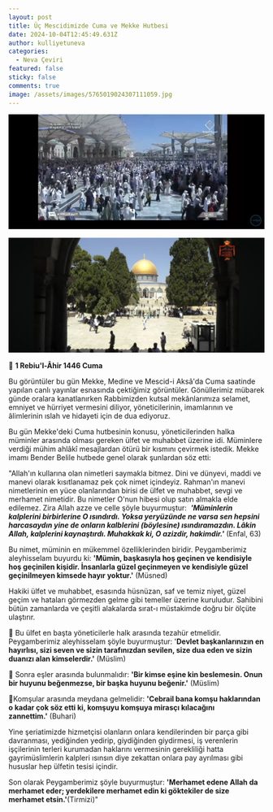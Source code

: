 ```yaml
---
layout: post
title: Üç Mescidimizde Cuma ve Mekke Hutbesi
date: 2024-10-04T12:45:49.631Z
author: kulliyetuneva
categories:
  - Neva Çeviri
featured: false
sticky: false
comments: true
image: /assets/images/5765019024307111059.jpg
---
```

![](/assets/images/5765019024307111061.jpg)

![](/assets/images/5765019024307111060.jpg)



🕋 **1 Rebiu'l-Âhir 1446 Cuma**

Bu görüntüler bu gün Mekke, Medine ve Mescid-i Aksâ'da Cuma saatinde yapılan canlı yayınlar esnasında çektiğimiz görüntüler. Gönüllerimiz mübarek günde oralara kanatlanırken Rabbimizden kutsal mekânlarımıza selamet, emniyet ve hürriyet vermesini diliyor, yöneticilerinin, imamlarının ve âlimlerinin ıslah ve hidayeti için de dua ediyoruz.

Bu gün Mekke'deki Cuma hutbesinin konusu, yöneticilerinden halka müminler arasında olması gereken ülfet ve muhabbet üzerine idi. Müminlere verdiği mühim ahlâkî mesajlardan ötürü bir kısmını çevirmek istedik. Mekke imamı Bender Belile hutbede genel olarak şunlardan söz etti:

"Allah'ın kullarına olan nimetleri saymakla bitmez. Dini ve dünyevi, maddi ve manevi olarak kısıtlanamaz pek çok nimet içindeyiz. Rahman'ın manevi nimetlerinin en yüce olanlarından birisi de ülfet ve muhabbet, sevgi ve merhamet nimetidir. Bu nimetler O'nun hibesi olup satın almakla elde edilemez. Zira Allah azze ve celle şöyle buyurmuştur:  ***'Müminlerin kalplerini birbirlerine O ısındırdı. Yoksa yeryüzünde ne varsa sen hepsini harcasaydın yine de onların kalblerini (böylesine) ısındıramazdın. Lâkin Allah, kalplerini kaynaştırdı. Muhakkak ki, O azizdir, hakimdir.'*** (Enfal, 63)

Bu nimet, müminin en mükemmel özelliklerinden biridir. Peygamberimiz aleyhisselam buyurdu ki: **'Mümin, başkasıyla hoş geçinen ve kendisiyle hoş geçinilen kişidir. İnsanlarla güzel geçinmeyen ve kendisiyle güzel geçinilmeyen kimsede hayır yoktur.'** (Müsned)

Hakiki ülfet ve muhabbet, esasında hüsnüzan, saf ve temiz niyet, güzel geçim ve hataları görmezden gelme gibi temeller üzerine kuruludur. Sahibini bütün zamanlarda ve çeşitli alakalarda sırat-ı müstakimde doğru bir ölçüte ulaştırır.

🔹️ Bu ülfet en başta yöneticilerle halk arasında tezahür etmelidir. Peygamberimiz aleyhisselam şöyle buyurmuştur: '**Devlet başkanlarınızın en hayırlısı, sizi seven ve sizin tarafınızdan sevilen, size dua eden ve sizin duanızı alan kimselerdir.'** (Müslim)

🔸️ Sonra eşler arasında bulunmalıdır: **'Bir kimse eşine kin beslemesin. Onun bir huyunu beğenmezse, bir başka huyunu beğenir.'** (Müslim)

🔹️Komşular arasında meydana gelmelidir: **'Cebrail bana komşu haklarından o kadar çok söz etti ki, komşuyu komşuya mirasçı kılacağını zannettim.'** (Buhari)

Yine şeriatimizde hizmetçisi olanların onlara kendilerinden bir parça gibi davranması, yediğinden yedirip, giydiğinden giydirmesi, iş verenlerin işçilerinin terleri kurumadan haklarını vermesinin gerekliliği hatta gayrimüslimlerin kalpleri ısınsın diye zekattan onlara pay ayrılması gibi hususlar hep ülfetin tesisi içindir.

Son olarak Peygamberimiz şöyle buyurmuştur: **'Merhamet edene Allah da merhamet eder; yerdekilere merhamet edin ki göktekiler de size merhamet etsin.'**(Tirmizi)"